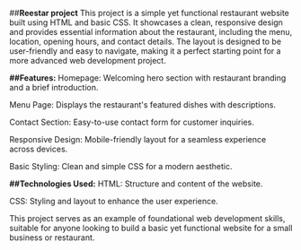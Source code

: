 ##**Reestar project**
This project is a simple yet functional restaurant website built using HTML and basic CSS. It showcases a clean, responsive design and provides essential information about the restaurant, including the menu, location, opening hours, and contact details. The layout is designed to be user-friendly and easy to navigate, making it a perfect starting point for a more advanced web development project.

**##Features:**
Homepage: Welcoming hero section with restaurant branding and a brief introduction.

Menu Page: Displays the restaurant's featured dishes with descriptions.

Contact Section: Easy-to-use contact form for customer inquiries.

Responsive Design: Mobile-friendly layout for a seamless experience across devices.

Basic Styling: Clean and simple CSS for a modern aesthetic.

**##Technologies Used:**
HTML: Structure and content of the website.

CSS: Styling and layout to enhance the user experience.

This project serves as an example of foundational web development skills, suitable for anyone looking to build a basic yet functional website for a small business or restaurant.
